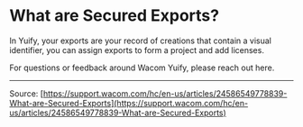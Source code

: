 # What are Secured Exports?

In Yuify, your exports are your record of creations that contain a visual identifier, you can assign exports to form a project and add licenses.


For questions or feedback around Wacom Yuify, please reach out here.

---
Source: [https://support.wacom.com/hc/en-us/articles/24586549778839-What-are-Secured-Exports](https://support.wacom.com/hc/en-us/articles/24586549778839-What-are-Secured-Exports)
